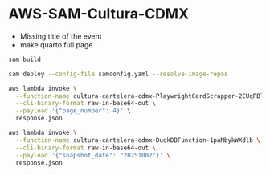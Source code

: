 # AWS-SAM-Cultura-CDMX

- Missing title of the event
- make quarto full page

```bash
sam build

sam deploy --config-file samconfig.yaml --resolve-image-repos

aws lambda invoke \
  --function-name cultura-cartelera-cdmx-PlaywrightCardScrapper-2CUqPBlSBXUq \
  --cli-binary-format raw-in-base64-out \
  --payload '{"page_number": 4}' \
  response.json

aws lambda invoke \
  --function-name cultura-cartelera-cdmx-DuckDBFunction-1paMbykWXdlb \
  --cli-binary-format raw-in-base64-out \
  --payload '{"snapshot_date": "20251002"}' \
  response.json

```
